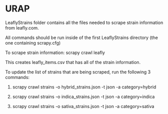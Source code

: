 URAP
====
LeaflyStrains folder contains all the files needed to scrape strain information from leafly.com.

All commands should be run inside of the first LeaflyStrains directory (the one containing scrapy.cfg)

To scrape strain information: scrapy crawl leafly

This creates leafly_items.csv that has all of the strain information.

To update the list of strains that are being scraped, run the following 3 commands:

1) scrapy crawl strains -o hybrid_strains.json -t json -a category=hybrid

2) scrapy crawl strains -o indica_strains.json -t json -a category=indica

3) scrapy crawl strains -o sativa_strains.json -t json -a category=sativa
